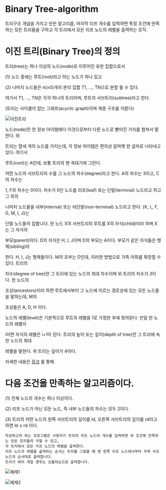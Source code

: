 Binary Tree-algorithm
==============

트리구조 개념을 가지고 만든 알고리즘, 마지막 리프 개수를 입력하면 특정 조건에 만족하는 모든 트리들을 구하고 각 트리에서 모든 리프 노드의 레벨을 출력하는 로직.

# 이진 트리(Binary Tree)의 정의

트리(tree)는 하나 이상의 노드(node)로 이루어진 유한 집합으로서

(1) 노드 중에는 루트(root)라고 하는 노드가 하나 있고

(2) 나머지 노드들은 n(≥0)개의 분리 집합 T1, …, TN으로 분할 될 수 있다.

여기서 T1, …, TN은 각각 하나의 트리이며, 루트의 서브트리(subtree)라고 한다.

(트리는 사이클이 없는 그래프(acyclic graph)이며 계층 구조를 이룬다)

![이진트리](https://lh5.googleusercontent.com/-IGnNCdd43iM/UvRCYM2dmfI/AAAAAAAAA5g/NukVGw36cwM/w512-h350-no/tree.PNG)

노드(node)란 한 정보 아이템에다 이것으로부터 다른 노드로 뻗어진 가지를 합쳐서 말한다. 위 

트리는 열세 개의 노드를 가지는데, 각 정보 아이템은 편의상 알파벳 한 글자로 나타내고 있다. 여기서 

루트(root)는 A인데, 보통 트리의 맨 꼭대기에 그린다.

어떤 노드의 서브트리의 수를 그 노드의 차수(degree)라고 한다. A의 차수는 3이고, C의 차수는 

1, F의 차수는 0이다. 차수가 0인 노드를 리프(leaf) 또는 단말(terminal) 노드라고 하고 그 외의 

나머지 노드들을 내부(internal) 또는 비단말(non-terminal) 노드라고 한다. {K, L, F, G, M, I, J}는 

단말 노드들의 집합니다. 한 노드 X의 서브트리의 루트를 X의 자식(child)이라 하며 X는 그 자식의 

부모(parent)이다. D의 자식은 H, I, J이며 D의 부모는 A이다. 부모가 같은 자식들은 형제(sibling)라 

한다. H, I, J는 형제들이다. M의 조부는 D인데, 이러한 방법으로 가족 어휘를 확장할 수 있다. 트리의 

차수(degree of tree)란 그 트리에 있는 노드의 최대 차수이며 위 트리의 차수가 3이다. 한 노드의 

조상(ancestors)이라 하면 루트에서부터 그 노드에 이르는 경로상에 있는 모든 노드들을 말하는데, M의 

조상들은 A, D, H 이다.

노드의 레벨(level)은 기본적으로 루트의 레벨을 1로 가정한 후에 정의된다. 만일 한 노드의 레벨이 

i이면 자식의 레벨은 i+1이 된다. 트리의 높이 또는 깊이(depth of tree)란 그 트리에 속한 노드의 최대 

레벨을 말한다. 위 트리는 깊이가 4이다.

자세한 내용은 [링크](http://ko.wikipedia.org/wiki/%EC%9D%B4%EC%A7%84_%ED%8A%B8%EB%A6%AC) 를 통해.

# 다음 조건을 만족하는 알고리즘이다.

(1) 전체 노드의 개수는 하나 이상이다.

(2) 리프 노드가 아닌 모든 노드, 즉 내부 노드들의 차수는 모두 2이다.

(3) 트리의 어떤 노드의 왼쪽 서브트리의 깊이를 ld, 오른쪽 서브트리의 깊이를 rd라고 하면 ld ≤ rd 이다.


```
작성하고자 하는 프로그램은 사용자가 트리의 리프 노드의 개수를 입력하면 위 조건에 만족하는 모든 트리들의 구할 수 있고,
각 트리에서 모든 리프 노드의 레벨을 출력한다.
리프 노드의 레벨을 출력하는 순서는 트리를 그렸을 때 맨 왼쪽 리프 노드에서부터 우측 리프 노드의 순서대로 출력합니다.
트리가 여러 개일 경우는 오름차순으로 출력합니다.
```

![예제1](https://lh4.googleusercontent.com/-TxKCwja9FkY/UvRK5L53ZvI/AAAAAAAAA7M/PYIKwTl2oao/w603-h259-no/%25EC%25BA%25A1%25EC%25B2%25981.PNG)

![예제2](https://lh5.googleusercontent.com/-44q5mtBo3MU/UvRK5JzdszI/AAAAAAAAA7Q/c8QSd2ivems/w597-h544-no/%25EC%25BA%25A1%25EC%25B2%25982.PNG)
